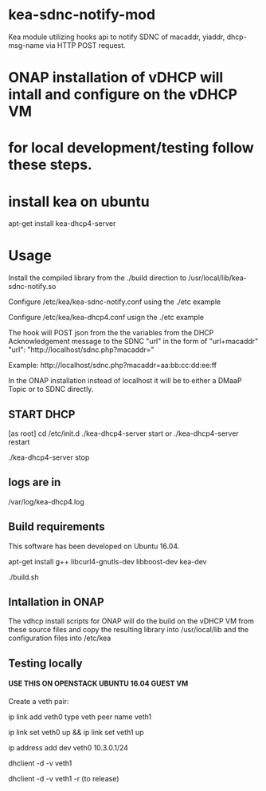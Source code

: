 #
# kea-sdnc-notify-mod

Kea module utilizing hooks api to notify SDNC of macaddr, yiaddr, dhcp-msg-name via HTTP POST request.

# ONAP installation of vDHCP will intall and configure on the vDHCP VM
#
# for local development/testing follow these steps.
#

#
# install kea on ubuntu
apt-get install  kea-dhcp4-server


#
# Usage
Install the compiled library from the ./build direction to  /usr/local/lib/kea-sdnc-notify.so

Configure /etc/kea/kea-sdnc-notify.conf using the ./etc example

Configure /etc/kea/kea-dhcp4.conf usign the ./etc example

The hook will POST json from the the variables from the DHCP Acknowledgement message to the SDNC "url" in the form of "url+macaddr"
"url": "http://localhost/sdnc.php?macaddr="

Example: http://localhost/sdnc.php?macaddr=aa:bb:cc:dd:ee:ff

In the ONAP installation instead of localhost it will be to either a DMaaP Topic or to SDNC directly.


## START DHCP
[as root]
cd /etc/init.d 
./kea-dhcp4-server start or
./kea-dhcp4-server restart 

./kea-dhcp4-server stop 

## logs are in 
/var/log/kea-dhcp4.log

## Build requirements
This software has been developed on Ubuntu 16.04.  

apt-get install g++ libcurl4-gnutls-dev libboost-dev kea-dev

./build.sh

## Intallation in  ONAP
The vdhcp install scripts for ONAP will do the build on the vDHCP VM from these source files and copy the resulting library into /usr/local/lib and the configuration files into /etc/kea

## Testing locally

#### USE THIS ON OPENSTACK UBUNTU 16.04 GUEST VM

Create a veth pair:

ip link add veth0 type veth peer name veth1

ip link set veth0 up && ip link set veth1 up

ip address add dev veth0 10.3.0.1/24

dhclient -d -v veth1

dhclient -d -v veth1 -r (to release) 


